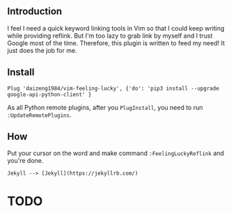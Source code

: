 ## Introduction
I feel I need a quick keyword linking tools in Vim so that I could keep writing while providing reflink. But I'm too lazy to grab link by myself and I trust Google most of the time. Therefore, this plugin is written to feed my need! It just does the job for me.

## Install
```
Plug 'daizeng1984/vim-feeling-lucky', {'do': 'pip3 install --upgrade google-api-python-client' }
```
As all Python remote plugins, after you `PlugInstall`, you need to run `:UpdateRemotePlugins`.

## How
Put your cursor on the word and make command `:FeelingLuckyReflink` and you're done.

```
Jekyll --> [Jekyll](https://jekyllrb.com/)
```

# TODO
